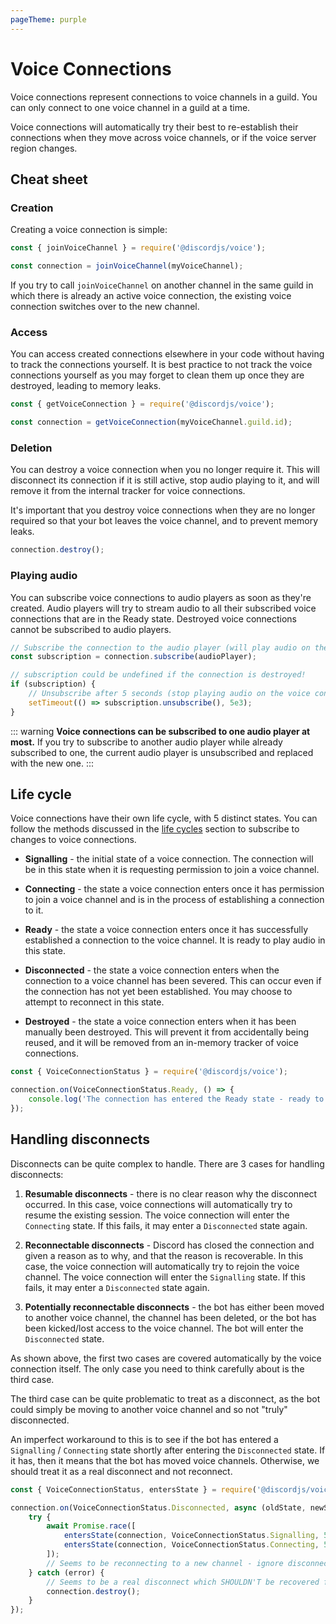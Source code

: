 ```yaml
---
pageTheme: purple
---
```


# Voice Connections

Voice connections represent connections to voice channels in a guild. You can only connect to one voice channel in a guild at a time.

Voice connections will automatically try their best to re-establish their connections when they move across voice channels, or if the voice server region changes.

## Cheat sheet

### Creation

Creating a voice connection is simple:

```js
const { joinVoiceChannel } = require('@discordjs/voice');

const connection = joinVoiceChannel(myVoiceChannel);
```

If you try to call `joinVoiceChannel` on another channel in the same guild in which there is already an active voice connection, the existing voice connection switches over to the new channel.

### Access

You can access created connections elsewhere in your code without having to track the connections yourself. It is best practice to not track the voice connections yourself as you may forget to clean them up once they are destroyed, leading to memory leaks.

```js
const { getVoiceConnection } = require('@discordjs/voice');

const connection = getVoiceConnection(myVoiceChannel.guild.id);
```

### Deletion

You can destroy a voice connection when you no longer require it. This will disconnect its connection if it is still active, stop audio playing to it, and will remove it from the internal tracker for voice connections.

It's important that you destroy voice connections when they are no longer required so that your bot leaves the voice channel, and to prevent memory leaks.

```js
connection.destroy();
```

### Playing audio

You can subscribe voice connections to audio players as soon as they're created. Audio players will try to stream audio to all their subscribed voice connections that are in the Ready state. Destroyed voice connections cannot be subscribed to audio players.

```js
// Subscribe the connection to the audio player (will play audio on the voice connection)
const subscription = connection.subscribe(audioPlayer);

// subscription could be undefined if the connection is destroyed!
if (subscription) {
	// Unsubscribe after 5 seconds (stop playing audio on the voice connection)
	setTimeout(() => subscription.unsubscribe(), 5e3);
}
```

::: warning
**Voice connections can be subscribed to one audio player at most.** If you try to subscribe to another audio player while already subscribed to one, the current audio player is unsubscribed and replaced with the new one.
:::

## Life cycle

Voice connections have their own life cycle, with 5 distinct states. You can follow the methods discussed in the [life cycles](./life-cycles) section to subscribe to changes to voice connections.

- **Signalling** - the initial state of a voice connection. The connection will be in this state when it is requesting permission to join a voice channel.

- **Connecting** - the state a voice connection enters once it has permission to join a voice channel and is in the process of establishing a connection to it.

- **Ready** - the state a voice connection enters once it has successfully established a connection to the voice channel. It is ready to play audio in this state.

- **Disconnected** - the state a voice connection enters when the connection to a voice channel has been severed. This can occur even if the connection has not yet been established. You may choose to attempt to reconnect in this state.

- **Destroyed** - the state a voice connection enters when it has been manually been destroyed. This will prevent it from accidentally being reused, and it will be removed from an in-memory tracker of voice connections.

```js
const { VoiceConnectionStatus } = require('@discordjs/voice');

connection.on(VoiceConnectionStatus.Ready, () => {
	console.log('The connection has entered the Ready state - ready to play audio!');
});
```

## Handling disconnects

Disconnects can be quite complex to handle. There are 3 cases for handling disconnects:

1. **Resumable disconnects** - there is no clear reason why the disconnect occurred. In this case, voice connections will automatically try to resume the existing session. The voice connection will enter the `Connecting` state. If this fails, it may enter a `Disconnected` state again.

2. **Reconnectable disconnects** - Discord has closed the connection and given a reason as to why, and that the reason is recoverable. In this case, the voice connection will automatically try to rejoin the voice channel. The voice connection will enter the `Signalling` state. If this fails, it may enter a `Disconnected` state again.

3. **Potentially reconnectable disconnects** - the bot has either been moved to another voice channel, the channel has been deleted, or the bot has been kicked/lost access to the voice channel. The bot will enter the `Disconnected` state.

As shown above, the first two cases are covered automatically by the voice connection itself. The only case you need to think carefully about is the third case.

The third case can be quite problematic to treat as a disconnect, as the bot could simply be moving to another voice channel and so not "truly" disconnected.

An imperfect workaround to this is to see if the bot has entered a `Signalling` / `Connecting` state shortly after entering the `Disconnected` state. If it has, then it means that the bot has moved voice channels. Otherwise, we should treat it as a real disconnect and not reconnect.

```js
const { VoiceConnectionStatus, entersState } = require('@discordjs/voice');

connection.on(VoiceConnectionStatus.Disconnected, async (oldState, newState) => {
	try {
		await Promise.race([
			entersState(connection, VoiceConnectionStatus.Signalling, 5e3),
			entersState(connection, VoiceConnectionStatus.Connecting, 5e3)
		]);
		// Seems to be reconnecting to a new channel - ignore disconnect
	} catch (error) {
		// Seems to be a real disconnect which SHOULDN'T be recovered from
		connection.destroy();
	}
});
```
